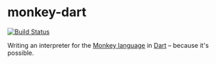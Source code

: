 # monkey-dart

[![Build Status](https://travis-ci.org/mreichelt/monkey-dart.svg?branch=master)](https://travis-ci.org/mreichelt/monkey-dart)

Writing an interpreter for the [Monkey language](https://interpreterbook.com/) in [Dart](https://www.dartlang.org/) – because it's possible.
